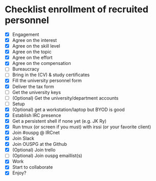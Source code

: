 # Checklist enrollment of recruited personnel

 * [x] Engagement
  * [x] Agree on the interest
  * [x] Agree on the skill level
  * [x] Agree on the topic
  * [x] Agree on the effort
  * [x] Agree on the compensation
 * [ ] Bureaucracy
  * [ ] Bring in the (CV) & study certificates
  * [x] Fill the university personnel form
  * [x] Deliver the tax form
  * [ ] Get the university keys
  * [ ] (Optional) Get the university/department accounts
 * [ ] Setup
  * [x] (Optional) get a workstation/laptop but BYOD is good
  * [x] Establish IRC presence
   * [x] Get a persistent shell if none yet (e.g. JK Ry)
   * [x] Run tmux (or screen if you must) with irssi (or your favorite client)
   * [x] Join #ouspg @ IRCnet
  * [x] Join Slack
  * [x] Join OUSPG at the Github
  * [x] (Optional) Join trello
  * [ ] (Optional) Join ouspg emaillist(s)
 * [x] Work
  * [x] Start to collaborate
  * [x] Enjoy?
